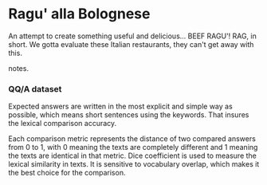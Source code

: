 # Ragu' alla Bolognese

An attempt to create something useful and delicious... BEEF RAGU'! RAG, in short. 
We gotta evaluate these Italian restaurants, they can't get away with this.


notes.

### QQ/A dataset
Expected answers are written in the most explicit and simple way as possible, which means short sentences using the keywords.
That insures the lexical comparison accuracy.

Each comparison metric represents the distance of two compared answers from 0 to 1, with 0 meaning the texts are completely different and 1 meaning the texts are identical in that metric.
Dice coefficient is used to measure the lexical similarity in texts. It is sensitive to vocabulary overlap, which makes it the best choice for the comparison.
